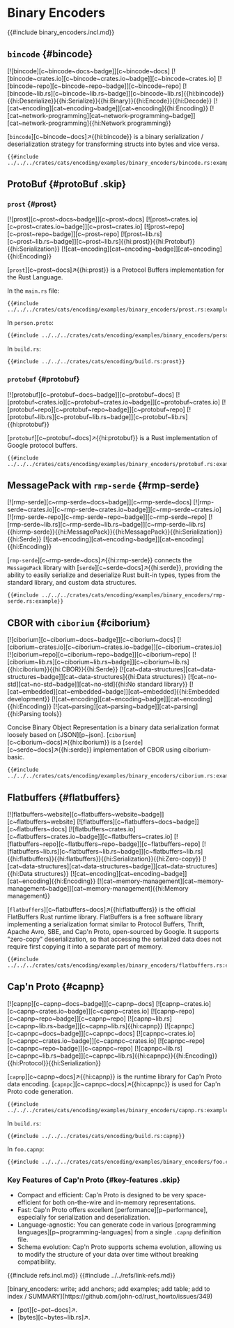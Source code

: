 # Binary Encoders

{{#include binary_encoders.incl.md}}

## `bincode` {#bincode}

[![bincode][c~bincode~docs~badge]][c~bincode~docs] [![bincode~crates.io][c~bincode~crates.io~badge]][c~bincode~crates.io] [![bincode~repo][c~bincode~repo~badge]][c~bincode~repo] [![bincode~lib.rs][c~bincode~lib.rs~badge]][c~bincode~lib.rs]{{hi:bincode}}{{hi:Deserialize}}{{hi:Serialize}}{{hi:Binary}}{{hi:Encode}}{{hi:Decode}} [![cat~encoding][cat~encoding~badge]][cat~encoding]{{hi:Encoding}} [![cat~network-programming][cat~network-programming~badge]][cat~network-programming]{{hi:Network programming}}

[`bincode`][c~bincode~docs]↗{{hi:bincode}} is a binary serialization / deserialization strategy for transforming structs into bytes and vice versa.

```rust,editable
{{#include ../../../crates/cats/encoding/examples/binary_encoders/bincode.rs:example}}
```

## ProtoBuf {#protoBuf .skip}

### `prost` {#prost}

[![prost][c~prost~docs~badge]][c~prost~docs] [![prost~crates.io][c~prost~crates.io~badge]][c~prost~crates.io] [![prost~repo][c~prost~repo~badge]][c~prost~repo] [![prost~lib.rs][c~prost~lib.rs~badge]][c~prost~lib.rs]{{hi:prost}}{{hi:Protobuf}}{{hi:Serialization}} [![cat~encoding][cat~encoding~badge]][cat~encoding]{{hi:Encoding}}

[`prost`][c~prost~docs]↗{{hi:prost}} is a Protocol Buffers implementation for the Rust Language.

In the `main.rs` file:

```rust,editable
{{#include ../../../crates/cats/encoding/examples/binary_encoders/prost.rs:example}}
```

In `person.proto`:

```protobuf
{{#include ../../../crates/cats/encoding/examples/binary_encoders/person.proto}}
```

In `build.rs`:

```rust,editable
{{#include ../../../crates/cats/encoding/build.rs:prost}}
```

### `protobuf` {#protobuf}

[![protobuf][c~protobuf~docs~badge]][c~protobuf~docs] [![protobuf~crates.io][c~protobuf~crates.io~badge]][c~protobuf~crates.io] [![protobuf~repo][c~protobuf~repo~badge]][c~protobuf~repo] [![protobuf~lib.rs][c~protobuf~lib.rs~badge]][c~protobuf~lib.rs]{{hi:protobuf}}

[`protobuf`][c~protobuf~docs]↗{{hi:protobuf}} is a Rust implementation of Google protocol buffers.

```rust,editable
{{#include ../../../crates/cats/encoding/examples/binary_encoders/protobuf.rs:example}}
```

## MessagePack with `rmp-serde` {#rmp-serde}

[![rmp-serde][c~rmp-serde~docs~badge]][c~rmp-serde~docs] [![rmp-serde~crates.io][c~rmp-serde~crates.io~badge]][c~rmp-serde~crates.io] [![rmp-serde~repo][c~rmp-serde~repo~badge]][c~rmp-serde~repo] [![rmp-serde~lib.rs][c~rmp-serde~lib.rs~badge]][c~rmp-serde~lib.rs]{{hi:rmp-serde}}{{hi:MessagePack}}{{hi:MessagePack}}{{hi:Serialization}}{{hi:Serde}} [![cat~encoding][cat~encoding~badge]][cat~encoding]{{hi:Encoding}}

[`rmp-serde`][c~rmp-serde~docs]↗{{hi:rmp-serde}} connects the `MessagePack` library with [`serde`][c~serde~docs]↗{{hi:serde}}, providing the ability to easily serialize and deserialize Rust built-in types, types from the standard library, and custom data structures.

```rust,editable
{{#include ../../../crates/cats/encoding/examples/binary_encoders/rmp-serde.rs:example}}
```

## CBOR with `ciborium` {#ciborium}

[![ciborium][c~ciborium~docs~badge]][c~ciborium~docs] [![ciborium~crates.io][c~ciborium~crates.io~badge]][c~ciborium~crates.io] [![ciborium~repo][c~ciborium~repo~badge]][c~ciborium~repo] [![ciborium~lib.rs][c~ciborium~lib.rs~badge]][c~ciborium~lib.rs]{{hi:ciborium}}{{hi:CBOR}}{{hi:Serde}} [![cat~data-structures][cat~data-structures~badge]][cat~data-structures]{{hi:Data structures}} [![cat~no-std][cat~no-std~badge]][cat~no-std]{{hi:No standard library}} [![cat~embedded][cat~embedded~badge]][cat~embedded]{{hi:Embedded development}} [![cat~encoding][cat~encoding~badge]][cat~encoding]{{hi:Encoding}} [![cat~parsing][cat~parsing~badge]][cat~parsing]{{hi:Parsing tools}}

Concise Binary Object Representation is a binary data serialization format loosely based on [JSON][p~json]. [`ciborium`][c~ciborium~docs]↗{{hi:ciborium}} is a [`serde`][c~serde~docs]↗{{hi:serde}} implementation of CBOR using ciborium-basic.

```rust,editable
{{#include ../../../crates/cats/encoding/examples/binary_encoders/ciborium.rs:example}}
```

## Flatbuffers {#flatbuffers}

[![flatbuffers~website][c~flatbuffers~website~badge]][c~flatbuffers~website] [![flatbuffers][c~flatbuffers~docs~badge]][c~flatbuffers~docs] [![flatbuffers~crates.io][c~flatbuffers~crates.io~badge]][c~flatbuffers~crates.io] [![flatbuffers~repo][c~flatbuffers~repo~badge]][c~flatbuffers~repo] [![flatbuffers~lib.rs][c~flatbuffers~lib.rs~badge]][c~flatbuffers~lib.rs]{{hi:flatbuffers}}{{hi:flatbuffers}}{{hi:Serialization}}{{hi:Zero-copy}} [![cat~data-structures][cat~data-structures~badge]][cat~data-structures]{{hi:Data structures}} [![cat~encoding][cat~encoding~badge]][cat~encoding]{{hi:Encoding}} [![cat~memory-management][cat~memory-management~badge]][cat~memory-management]{{hi:Memory management}}

[`flatbuffers`][c~flatbuffers~docs]↗{{hi:flatbuffers}} is the official FlatBuffers Rust runtime library. FlatBuffers is a free software library implementing a serialization format similar to Protocol Buffers, Thrift, Apache Avro, SBE, and Cap'n Proto, open-sourced by Google. It supports "zero-copy" deserialization, so that accessing the serialized data does not require first copying it into a separate part of memory.

```rust,editable
{{#include ../../../crates/cats/encoding/examples/binary_encoders/flatbuffers.rs:example}}
```

## Cap'n Proto {#capnp}

[![capnp][c~capnp~docs~badge]][c~capnp~docs] [![capnp~crates.io][c~capnp~crates.io~badge]][c~capnp~crates.io] [![capnp~repo][c~capnp~repo~badge]][c~capnp~repo] [![capnp~lib.rs][c~capnp~lib.rs~badge]][c~capnp~lib.rs]{{hi:capnp}} [![capnpc][c~capnpc~docs~badge]][c~capnpc~docs] [![capnpc~crates.io][c~capnpc~crates.io~badge]][c~capnpc~crates.io] [![capnpc~repo][c~capnpc~repo~badge]][c~capnpc~repo] [![capnpc~lib.rs][c~capnpc~lib.rs~badge]][c~capnpc~lib.rs]{{hi:capnpc}}{{hi:Encoding}}{{hi:Protocol}}{{hi:Serialization}}

[`capnp`][c~capnp~docs]↗{{hi:capnp}} is the runtime library for Cap'n Proto data encoding. [`capnpc`][c~capnpc~docs]↗{{hi:capnpc}} is used for Cap'n Proto code generation.

```rust,editable
{{#include ../../../crates/cats/encoding/examples/binary_encoders/capnp.rs:example}}
```

In `build.rs`:

```rust,editable
{{#include ../../../crates/cats/encoding/build.rs:capnp}}
```

In `foo.capnp`:

```txt
{{#include ../../../crates/cats/encoding/examples/binary_encoders/foo.capnp}}
```

### Key Features of Cap'n Proto {#key-features .skip}

- Compact and efficient: Cap'n Proto is designed to be very space-efficient for both on-the-wire and in-memory representations.
- Fast: Cap'n Proto offers excellent [performance][p~performance], especially for serialization and deserialization.
- Language-agnostic: You can generate code in various [programming languages][p~programming-languages] from a single `.capnp` definition file.
- Schema evolution: Cap'n Proto supports schema evolution, allowing us to modify the structure of your data over time without breaking compatibility.

{{#include refs.incl.md}}
{{#include ../../refs/link-refs.md}}

<div class="hidden">
[binary_encoders: write; add anchors; add examples; add table; add to index / SUMMARY](https://github.com/john-cd/rust_howto/issues/349)

- [pot][c~pot~docs]↗.
- [bytes][c~bytes~lib.rs]↗.

</div>
